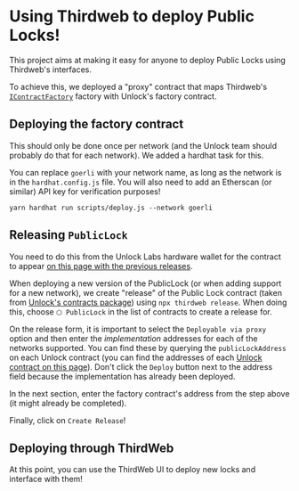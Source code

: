 # Using Thirdweb to deploy Public Locks!

This project aims at making it easy for anyone to deploy Public Locks using Thirdweb's interfaces. 

To achieve this, we deployed a "proxy" contract that maps Thirdweb's [`IContractFactory`](https://portal.thirdweb.com/contracts/IContractFactory) factory with Unlock's factory contract.

## Deploying the factory contract

This should only be done once per network (and the Unlock team should probably do that for each network). We added a hardhat task for this.

You can replace `goerli` with your network name, as long as the network is in the `hardhat.config.js` file. You will also need to add an Etherscan (or similar) API key for verification purposes!

```shell
yarn hardhat run scripts/deploy.js --network goerli
```

## Releasing `PublicLock`

You need to do this from the Unlock Labs hardware wallet for the contract to appear [on this page with the previous releases](https://thirdweb.com/0xF5C28ce24Acf47849988f147d5C75787c0103534).

When deploying a new version of the PublicLock (or when adding support for a new network), we create "release" of the Public Lock contract (taken from [Unlock's contracts package](https://github.com/unlock-protocol/unlock/tree/master/packages/contracts)) using `npx thirdweb release`. When doing this, choose `⬡ PublicLock` in the list of contracts to create a release for.

On the release form, it is important to select the `Deployable via proxy` option and then enter the _implementation_ addresses for each of the networks supported. You can find these by querying the `publicLockAddress` on each Unlock contract (you can find the addresses of each [Unlock contract on this page](https://docs.unlock-protocol.com/core-protocol/unlock/networks)). Don't click the `Deploy` button next to the address field because the implementation has already been deployed.

In the next section, enter the factory contract's address from the step above (it might already be completed).

Finally, click on `Create Release`!

## Deploying through ThirdWeb

At this point, you can use the ThirdWeb UI to deploy new locks and interface with them!
